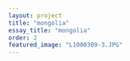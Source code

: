 ```yaml
---
layout: project
title: "mongolia"
essay_title: "mongolia"
order: 2
featured_image: "L1000309-3.JPG"
---
```

